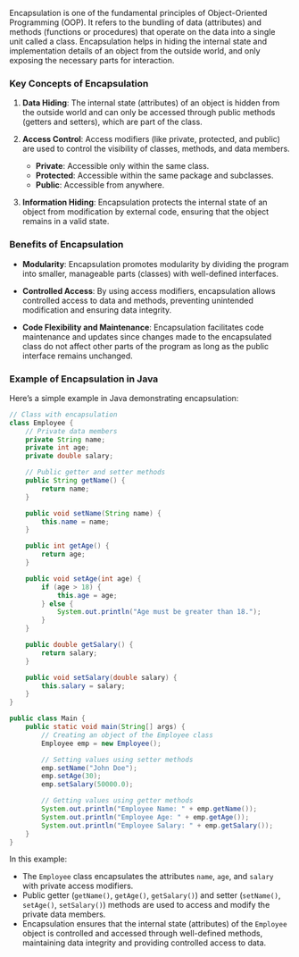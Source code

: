 Encapsulation is one of the fundamental principles of Object-Oriented Programming (OOP). It refers to the bundling of data (attributes) and methods (functions or procedures) that operate on the data into a single unit called a class. Encapsulation helps in hiding the internal state and implementation details of an object from the outside world, and only exposing the necessary parts for interaction.

### Key Concepts of Encapsulation

1. **Data Hiding**: The internal state (attributes) of an object is hidden from the outside world and can only be accessed through public methods (getters and setters), which are part of the class.

2. **Access Control**: Access modifiers (like private, protected, and public) are used to control the visibility of classes, methods, and data members.
   - **Private**: Accessible only within the same class.
   - **Protected**: Accessible within the same package and subclasses.
   - **Public**: Accessible from anywhere.

3. **Information Hiding**: Encapsulation protects the internal state of an object from modification by external code, ensuring that the object remains in a valid state.

### Benefits of Encapsulation

- **Modularity**: Encapsulation promotes modularity by dividing the program into smaller, manageable parts (classes) with well-defined interfaces.
  
- **Controlled Access**: By using access modifiers, encapsulation allows controlled access to data and methods, preventing unintended modification and ensuring data integrity.
  
- **Code Flexibility and Maintenance**: Encapsulation facilitates code maintenance and updates since changes made to the encapsulated class do not affect other parts of the program as long as the public interface remains unchanged.

### Example of Encapsulation in Java

Here’s a simple example in Java demonstrating encapsulation:

```java
// Class with encapsulation
class Employee {
    // Private data members
    private String name;
    private int age;
    private double salary;

    // Public getter and setter methods
    public String getName() {
        return name;
    }

    public void setName(String name) {
        this.name = name;
    }

    public int getAge() {
        return age;
    }

    public void setAge(int age) {
        if (age > 18) {
            this.age = age;
        } else {
            System.out.println("Age must be greater than 18.");
        }
    }

    public double getSalary() {
        return salary;
    }

    public void setSalary(double salary) {
        this.salary = salary;
    }
}

public class Main {
    public static void main(String[] args) {
        // Creating an object of the Employee class
        Employee emp = new Employee();

        // Setting values using setter methods
        emp.setName("John Doe");
        emp.setAge(30);
        emp.setSalary(50000.0);

        // Getting values using getter methods
        System.out.println("Employee Name: " + emp.getName());
        System.out.println("Employee Age: " + emp.getAge());
        System.out.println("Employee Salary: " + emp.getSalary());
    }
}
```

In this example:
- The `Employee` class encapsulates the attributes `name`, `age`, and `salary` with private access modifiers.
- Public getter (`getName()`, `getAge()`, `getSalary()`) and setter (`setName()`, `setAge()`, `setSalary()`) methods are used to access and modify the private data members.
- Encapsulation ensures that the internal state (attributes) of the `Employee` object is controlled and accessed through well-defined methods, maintaining data integrity and providing controlled access to data.